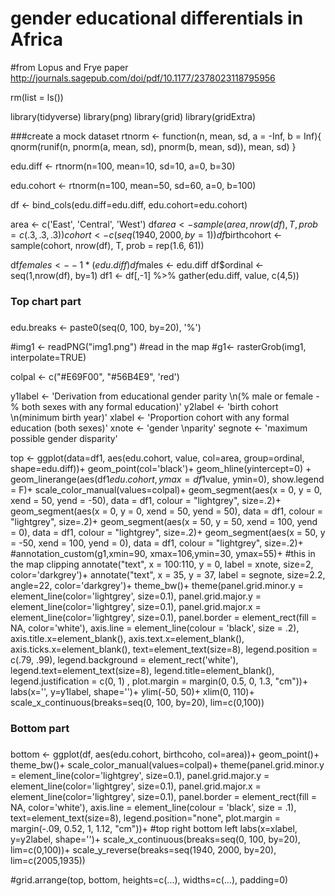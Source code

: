 # gender educational differentials in Africa 
#from Lopus and Frye paper http://journals.sagepub.com/doi/pdf/10.1177/2378023118795956

rm(list = ls())

library(tidyverse)
library(png)
library(grid)
library(gridExtra)

###create a mock dataset
rtnorm <- function(n, mean, sd, a = -Inf, b = Inf){
  qnorm(runif(n, pnorm(a, mean, sd), pnorm(b, mean, sd)), mean, sd)
}

edu.diff <- rtnorm(n=100, mean=10, sd=10, a=0, b=30)

edu.cohort <- rtnorm(n=100, mean=50, sd=60, a=0, b=100)

df <- bind_cols(edu.diff=edu.diff, edu.cohort=edu.cohort)

area <- c('East', 'Central', 'West')
df$area <- sample(area, nrow(df), T, prob = c(.3,.3,.3))
cohort <- c(seq(1940, 2000, by=1))
df$birthcohort <- sample(cohort, nrow(df), T, prob = rep(1.6, 61))

df$females <- -1*(edu.diff)
df$males <- edu.diff
df$ordinal <- seq(1,nrow(df), by=1)
df1 <- df[,-1] %>% gather(edu.diff, value, c(4,5))

###
### Top chart part
###
edu.breaks <- paste0(seq(0, 100, by=20), '%')

#img1 <- readPNG("img1.png") #read in the map
#g1<- rasterGrob(img1, interpolate=TRUE)

colpal <- c("#E69F00", "#56B4E9", 'red')

y1label <- 'Derivation from educational gender parity \n(% male or female - % both sexes with any formal education)'
y2label <- 'birth cohort \n(minimum birth year)'
xlabel <- 'Proportion cohort with any formal education (both sexes)'
xnote <- 'gender \nparity'
segnote <- 'maximum possible gender disparity'


top <- ggplot(data=df1, aes(edu.cohort, value, col=area, group=ordinal, shape=edu.diff))+
  geom_point(col='black')+
  geom_hline(yintercept=0) +
  geom_linerange(aes(df1$edu.cohort, ymax=df1$value, ymin=0), show.legend = F)+
  scale_color_manual(values=colpal)+
  geom_segment(aes(x = 0, y = 0, xend = 50, yend = -50), data = df1, colour = "lightgrey", size=.2)+
  geom_segment(aes(x = 0, y = 0, xend = 50, yend = 50), data = df1, colour = "lightgrey", size=.2)+
  geom_segment(aes(x = 50, y = 50, xend = 100, yend = 0), data = df1, colour = "lightgrey", size=.2)+
  geom_segment(aes(x = 50, y = -50, xend = 100, yend = 0), data = df1, colour = "lightgrey", size=.2)+
 #annotation_custom(g1,xmin=90, xmax=106,ymin=30, ymax=55)+ #this in the map clipping
  annotate("text", x = 100:110, y = 0, label = xnote, size=2, color='darkgrey')+
  annotate("text", x = 35, y = 37, label = segnote, size=2.2, angle=22, color='darkgrey')+
  theme_bw()+
  theme(panel.grid.minor.y = element_line(color='lightgrey', size=0.1),
        panel.grid.major.y = element_line(color='lightgrey', size=0.1),
        panel.grid.major.x = element_line(color='lightgrey', size=0.1),
        panel.border = element_rect(fill = NA, color='white'),
        axis.line = element_line(colour = 'black', size = .2),
        axis.title.x=element_blank(),
        axis.text.x=element_blank(),
        axis.ticks.x=element_blank(),
        text=element_text(size=8),
        legend.position = c(.79, .99), legend.background = element_rect('white'), 
        legend.text=element_text(size=8), legend.title=element_blank(),
       legend.justification = c(0, 1) ,
       plot.margin = margin(0, 0.5, 0, 1.3, "cm"))+
  labs(x='', y=y1label, shape='')+
  ylim(-50, 50)+
  xlim(0, 110)+
  scale_x_continuous(breaks=seq(0, 100, by=20), lim=c(0,100))

###
### Bottom part
###
bottom <-
ggplot(df, aes(edu.cohort, birthcoho, col=area))+
  geom_point()+ theme_bw()+
  scale_color_manual(values=colpal)+
  theme(panel.grid.minor.y = element_line(color='lightgrey', size=0.1),
        panel.grid.major.y = element_line(color='lightgrey', size=0.1),
        panel.grid.major.x = element_line(color='lightgrey', size=0.1),
        panel.border = element_rect(fill = NA, color='white'),
        axis.line = element_line(colour = 'black', size = .1),
        text=element_text(size=8),
        legend.position="none",
        plot.margin = margin(-.09, 0.52, 1, 1.12, "cm"))+ #top right bottom left
  labs(x=xlabel, y=y2label, shape='')+
  scale_x_continuous(breaks=seq(0, 100, by=20), lim=c(0,100))+
  scale_y_reverse(breaks=seq(1940, 2000, by=20), lim=c(2005,1935))
   
 #grid.arrange(top, bottom, heights=c(...), widths=c(...), padding=0)


